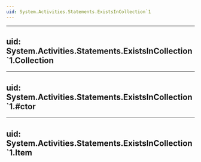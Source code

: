 ```yaml
---
uid: System.Activities.Statements.ExistsInCollection`1
---
```


---
uid: System.Activities.Statements.ExistsInCollection`1.Collection
---

---
uid: System.Activities.Statements.ExistsInCollection`1.#ctor
---

---
uid: System.Activities.Statements.ExistsInCollection`1.Item
---
